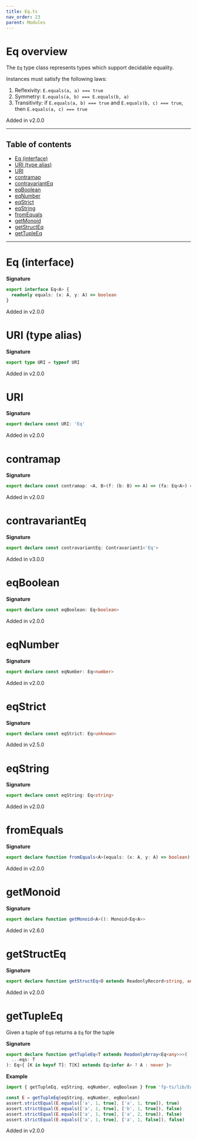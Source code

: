 ```yaml
---
title: Eq.ts
nav_order: 23
parent: Modules
---
```


# Eq overview

The `Eq` type class represents types which support decidable equality.

Instances must satisfy the following laws:

1. Reflexivity: `E.equals(a, a) === true`
2. Symmetry: `E.equals(a, b) === E.equals(b, a)`
3. Transitivity: if `E.equals(a, b) === true` and `E.equals(b, c) === true`, then `E.equals(a, c) === true`

Added in v2.0.0

---

<h2 class="text-delta">Table of contents</h2>

- [Eq (interface)](#eq-interface)
- [URI (type alias)](#uri-type-alias)
- [URI](#uri)
- [contramap](#contramap)
- [contravariantEq](#contravarianteq)
- [eqBoolean](#eqboolean)
- [eqNumber](#eqnumber)
- [eqStrict](#eqstrict)
- [eqString](#eqstring)
- [fromEquals](#fromequals)
- [getMonoid](#getmonoid)
- [getStructEq](#getstructeq)
- [getTupleEq](#gettupleeq)

---

# Eq (interface)

**Signature**

```ts
export interface Eq<A> {
  readonly equals: (x: A, y: A) => boolean
}
```

Added in v2.0.0

# URI (type alias)

**Signature**

```ts
export type URI = typeof URI
```

Added in v2.0.0

# URI

**Signature**

```ts
export declare const URI: 'Eq'
```

Added in v2.0.0

# contramap

**Signature**

```ts
export declare const contramap: <A, B>(f: (b: B) => A) => (fa: Eq<A>) => Eq<B>
```

Added in v2.0.0

# contravariantEq

**Signature**

```ts
export declare const contravariantEq: Contravariant1<'Eq'>
```

Added in v3.0.0

# eqBoolean

**Signature**

```ts
export declare const eqBoolean: Eq<boolean>
```

Added in v2.0.0

# eqNumber

**Signature**

```ts
export declare const eqNumber: Eq<number>
```

Added in v2.0.0

# eqStrict

**Signature**

```ts
export declare const eqStrict: Eq<unknown>
```

Added in v2.5.0

# eqString

**Signature**

```ts
export declare const eqString: Eq<string>
```

Added in v2.0.0

# fromEquals

**Signature**

```ts
export declare function fromEquals<A>(equals: (x: A, y: A) => boolean): Eq<A>
```

Added in v2.0.0

# getMonoid

**Signature**

```ts
export declare function getMonoid<A>(): Monoid<Eq<A>>
```

Added in v2.6.0

# getStructEq

**Signature**

```ts
export declare function getStructEq<O extends ReadonlyRecord<string, any>>(eqs: { [K in keyof O]: Eq<O[K]> }): Eq<O>
```

Added in v2.0.0

# getTupleEq

Given a tuple of `Eq`s returns a `Eq` for the tuple

**Signature**

```ts
export declare function getTupleEq<T extends ReadonlyArray<Eq<any>>>(
  ...eqs: T
): Eq<{ [K in keyof T]: T[K] extends Eq<infer A> ? A : never }>
```

**Example**

```ts
import { getTupleEq, eqString, eqNumber, eqBoolean } from 'fp-ts/lib/Eq'

const E = getTupleEq(eqString, eqNumber, eqBoolean)
assert.strictEqual(E.equals(['a', 1, true], ['a', 1, true]), true)
assert.strictEqual(E.equals(['a', 1, true], ['b', 1, true]), false)
assert.strictEqual(E.equals(['a', 1, true], ['a', 2, true]), false)
assert.strictEqual(E.equals(['a', 1, true], ['a', 1, false]), false)
```

Added in v2.0.0
